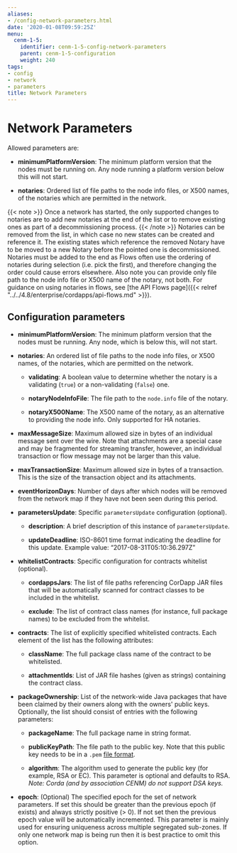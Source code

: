 ```yaml
---
aliases:
- /config-network-parameters.html
date: '2020-01-08T09:59:25Z'
menu:
  cenm-1-5:
    identifier: cenm-1-5-config-network-parameters
    parent: cenm-1-5-configuration
    weight: 240
tags:
- config
- network
- parameters
title: Network Parameters
---
```



# Network Parameters

Allowed parameters are:


* **minimumPlatformVersion**:
The minimum platform version that the nodes must be running on. Any node running a platform version below this will
not start.

* **notaries**:
Ordered list of file paths to the node info files, or X500 names, of the notaries which are permitted in the
network.

{{< note >}}
Once a network has started, the only supported changes to notaries are to add new notaries at the end of the list or to remove existing ones as part of a decommissioning process.
{{< /note >}}
Notaries can be removed from the list, in which case no new states can be created and reference it. The existing states which reference
the removed Notary have to be moved to a new Notary before the pointed one is decommissioned. Notaries must be added
to the end as Flows often use the ordering of notaries during selection (i.e. pick the first),
and therefore changing the order could cause errors elsewhere.
Also note you can provide only file path to the node info file or X500 name of the notary, not both.
For guidance on using notaries in flows, see [the API Flows page]({{< relref "../../4.8/enterprise/cordapps/api-flows.md" >}}).

## Configuration parameters


* **minimumPlatformVersion**:
The minimum platform version that the nodes must be running. Any node, which is below this, will
not start.

* **notaries**:
  An ordered list of file paths to the node info files, or X500 names, of the notaries, which are permitted on the
  network.

  * **validating**:
    A boolean value to determine whether the notary is a validating (`true`) or a non-validating (`false`) one.

  * **notaryNodeInfoFile**:
    The file path to the `node.info` file of the notary.

  * **notaryX500Name**:
    The X500 name of the notary, as an alternative to providing the node info. Only supported for HA notaries.

* **maxMessageSize**:
Maximum allowed size in bytes of an individual message sent over the wire. Note that attachments are
a special case and may be fragmented for streaming transfer, however, an individual transaction or flow message
may not be larger than this value.


* **maxTransactionSize**:
Maximum allowed size in bytes of a transaction. This is the size of the transaction object and its attachments.


* **eventHorizonDays**:
Number of days after which nodes will be removed from the network map if they have not been seen during this period.


* **parametersUpdate**:
Specific `parametersUpdate` configuration (optional).


  * **description**:
  A brief description of this instance of `parametersUpdate`.


  * **updateDeadline**:
  ISO-8601 time format indicating the deadline for this update. Example value: “2017-08-31T05:10:36.297Z”




* **whitelistContracts**:
Specific configuration for contracts whitelist (optional).


  * **cordappsJars**:
  The list of file paths referencing CorDapp JAR files that will be automatically scanned for contract classes to be included in the whitelist.


  * **exclude**:
  The list of contract class names (for instance, full package names) to be excluded from the whitelist.


* **contracts**:
  The list of explicitly specified whitelisted contracts. Each element of the list has the following attributes:


    * **className**:
    The full package class name of the contract to be whitelisted.

    * **attachmentIds**:
    List of JAR file hashes (given as strings) containing the contract class.

* **packageOwnership**:
List of the network-wide Java packages that have been claimed by their owners along with the owners' public keys. Optionally, the list should consist of entries with the following parameters:

  * **packageName**:
  The full package name in string format.

  * **publicKeyPath**:
  The file path to the public key. Note that this public key needs to be in a `.pem` [file format](https://en.wikipedia.org/wiki/Privacy-Enhanced_Mail).

  * **algorithm**:
  The algorithm used to generate the public key (for example, RSA or EC). This parameter is optional and defaults to RSA.
  *Note: Corda (and by association CENM) do not support DSA keys.*


* **epoch**:
(Optional) The specified epoch for the set of network parameters. If set this should be greater than the
previous epoch (if exists) and always strictly positive (> 0). If not set then the previous epoch value will be
automatically incremented. This parameter is mainly used for ensuring uniqueness across multiple segregated
sub-zones. If only one network map is being run then it is best practice to omit this option.
